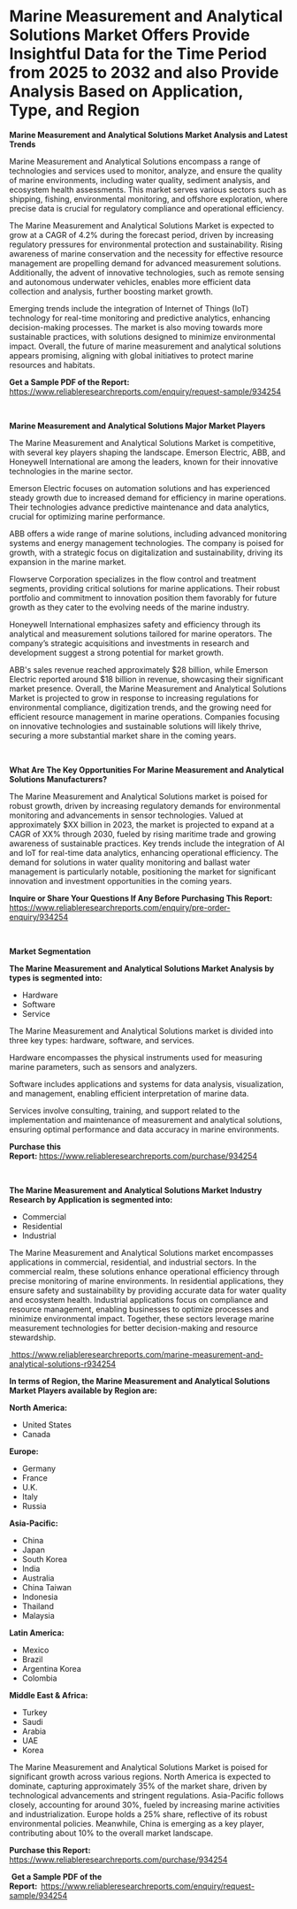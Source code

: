 <p><h1>Marine Measurement and Analytical Solutions Market Offers Provide Insightful Data for the Time Period from 2025 to 2032 and also Provide Analysis Based on Application, Type, and Region</h1></p><p><strong>Marine Measurement and Analytical Solutions Market Analysis and Latest Trends</strong></p>
<p><p>Marine Measurement and Analytical Solutions encompass a range of technologies and services used to monitor, analyze, and ensure the quality of marine environments, including water quality, sediment analysis, and ecosystem health assessments. This market serves various sectors such as shipping, fishing, environmental monitoring, and offshore exploration, where precise data is crucial for regulatory compliance and operational efficiency.</p><p>The Marine Measurement and Analytical Solutions Market is expected to grow at a CAGR of 4.2% during the forecast period, driven by increasing regulatory pressures for environmental protection and sustainability. Rising awareness of marine conservation and the necessity for effective resource management are propelling demand for advanced measurement solutions. Additionally, the advent of innovative technologies, such as remote sensing and autonomous underwater vehicles, enables more efficient data collection and analysis, further boosting market growth.</p><p>Emerging trends include the integration of Internet of Things (IoT) technology for real-time monitoring and predictive analytics, enhancing decision-making processes. The market is also moving towards more sustainable practices, with solutions designed to minimize environmental impact. Overall, the future of marine measurement and analytical solutions appears promising, aligning with global initiatives to protect marine resources and habitats.</p></p>
<p><strong>Get a Sample PDF of the Report:&nbsp;</strong> <a href="https://www.reliableresearchreports.com/enquiry/request-sample/934254?utm_campaign=3099&utm_medium=2&utm_source=Github&utm_content=ia&utm_term=18042025&utm_id=marine-measurement-and-analytical-solutions">https://www.reliableresearchreports.com/enquiry/request-sample/934254</a></p>
<p>&nbsp;</p>
<p><strong>Marine Measurement and Analytical Solutions Major Market Players</strong></p>
<p><p>The Marine Measurement and Analytical Solutions Market is competitive, with several key players shaping the landscape. Emerson Electric, ABB, and Honeywell International are among the leaders, known for their innovative technologies in the marine sector.</p><p>Emerson Electric focuses on automation solutions and has experienced steady growth due to increased demand for efficiency in marine operations. Their technologies advance predictive maintenance and data analytics, crucial for optimizing marine performance.</p><p>ABB offers a wide range of marine solutions, including advanced monitoring systems and energy management technologies. The company is poised for growth, with a strategic focus on digitalization and sustainability, driving its expansion in the marine market.</p><p>Flowserve Corporation specializes in the flow control and treatment segments, providing critical solutions for marine applications. Their robust portfolio and commitment to innovation position them favorably for future growth as they cater to the evolving needs of the marine industry.</p><p>Honeywell International emphasizes safety and efficiency through its analytical and measurement solutions tailored for marine operators. The company’s strategic acquisitions and investments in research and development suggest a strong potential for market growth.</p><p>ABB's sales revenue reached approximately $28 billion, while Emerson Electric reported around $18 billion in revenue, showcasing their significant market presence. Overall, the Marine Measurement and Analytical Solutions Market is projected to grow in response to increasing regulations for environmental compliance, digitization trends, and the growing need for efficient resource management in marine operations. Companies focusing on innovative technologies and sustainable solutions will likely thrive, securing a more substantial market share in the coming years.</p></p>
<p>&nbsp;</p>
<p><strong>What Are The Key Opportunities For Marine Measurement and Analytical Solutions Manufacturers?</strong></p>
<p><p>The Marine Measurement and Analytical Solutions market is poised for robust growth, driven by increasing regulatory demands for environmental monitoring and advancements in sensor technologies. Valued at approximately $XX billion in 2023, the market is projected to expand at a CAGR of XX% through 2030, fueled by rising maritime trade and growing awareness of sustainable practices. Key trends include the integration of AI and IoT for real-time data analytics, enhancing operational efficiency. The demand for solutions in water quality monitoring and ballast water management is particularly notable, positioning the market for significant innovation and investment opportunities in the coming years.</p></p>
<p><strong>Inquire or Share Your Questions If Any Before Purchasing This Report:</strong> <a href="https://www.reliableresearchreports.com/enquiry/pre-order-enquiry/934254?utm_campaign=3099&utm_medium=2&utm_source=Github&utm_content=ia&utm_term=18042025&utm_id=marine-measurement-and-analytical-solutions">https://www.reliableresearchreports.com/enquiry/pre-order-enquiry/934254</a></p>
<p>&nbsp;</p>
<p><strong>Market Segmentation</strong></p>
<p><strong>The Marine Measurement and Analytical Solutions Market Analysis by types is segmented into:</strong></p>
<p><ul><li>Hardware</li><li>Software</li><li>Service</li></ul></p>
<p><p>The Marine Measurement and Analytical Solutions market is divided into three key types: hardware, software, and services. </p><p>Hardware encompasses the physical instruments used for measuring marine parameters, such as sensors and analyzers. </p><p>Software includes applications and systems for data analysis, visualization, and management, enabling efficient interpretation of marine data. </p><p>Services involve consulting, training, and support related to the implementation and maintenance of measurement and analytical solutions, ensuring optimal performance and data accuracy in marine environments.</p></p>
<p><strong>Purchase this Report:&nbsp;</strong><a href="https://www.reliableresearchreports.com/purchase/934254?utm_campaign=3099&utm_medium=2&utm_source=Github&utm_content=ia&utm_term=18042025&utm_id=marine-measurement-and-analytical-solutions">https://www.reliableresearchreports.com/purchase/934254</a></p>
<p>&nbsp;</p>
<p><strong>The Marine Measurement and Analytical Solutions Market Industry Research by Application is segmented into:</strong></p>
<p><ul><li>Commercial</li><li>Residential</li><li>Industrial</li></ul></p>
<p><p>The Marine Measurement and Analytical Solutions market encompasses applications in commercial, residential, and industrial sectors. In the commercial realm, these solutions enhance operational efficiency through precise monitoring of marine environments. In residential applications, they ensure safety and sustainability by providing accurate data for water quality and ecosystem health. Industrial applications focus on compliance and resource management, enabling businesses to optimize processes and minimize environmental impact. Together, these sectors leverage marine measurement technologies for better decision-making and resource stewardship.</p></p>
<p><a href="https://www.reliableresearchreports.com/marine-measurement-and-analytical-solutions-r934254?utm_campaign=3099&utm_medium=2&utm_source=Github&utm_content=ia&utm_term=18042025&utm_id=marine-measurement-and-analytical-solutions">&nbsp;https://www.reliableresearchreports.com/marine-measurement-and-analytical-solutions-r934254</a></p>
<p><strong>In terms of Region, the Marine Measurement and Analytical Solutions Market Players available by Region are:</strong></p>
<p>
    <p> <strong> North America: </strong>
        <ul>
            <li>United States</li>
            <li>Canada</li>
        </ul>
        </p> 
    <p> <strong> Europe: </strong>
        <ul>
            <li>Germany</li>
            <li>France</li>
            <li>U.K.</li>
            <li>Italy</li>
            <li>Russia</li>
        </ul>
        </p> 
    <p> <strong> Asia-Pacific: </strong>
        <ul>
            <li>China</li>
            <li>Japan</li>
            <li>South Korea</li>
            <li>India</li>
            <li>Australia</li>
            <li>China Taiwan</li>
            <li>Indonesia</li>
            <li>Thailand</li>
            <li>Malaysia</li>
        </ul>
        </p> 
    <p> <strong> Latin America: </strong>
        <ul>
            <li>Mexico</li>
            <li>Brazil</li>
            <li>Argentina Korea</li>
            <li>Colombia</li>
        </ul>
        </p> 
    <p> <strong> Middle East & Africa: </strong>
        <ul>
            <li>Turkey</li>
            <li>Saudi</li>
            <li>Arabia</li>
            <li>UAE</li>
            <li>Korea</li>
        </ul>
    </p>
    </p>
<p><p>The Marine Measurement and Analytical Solutions Market is poised for significant growth across various regions. North America is expected to dominate, capturing approximately 35% of the market share, driven by technological advancements and stringent regulations. Asia-Pacific follows closely, accounting for around 30%, fueled by increasing marine activities and industrialization. Europe holds a 25% share, reflective of its robust environmental policies. Meanwhile, China is emerging as a key player, contributing about 10% to the overall market landscape.</p></p>
<p><strong>Purchase this Report: </strong><a href="https://www.reliableresearchreports.com/purchase/934254?utm_campaign=3099&utm_medium=2&utm_source=Github&utm_content=ia&utm_term=18042025&utm_id=marine-measurement-and-analytical-solutions">https://www.reliableresearchreports.com/purchase/934254</a></p>
<p>&nbsp;<strong>Get a Sample PDF of the Report:&nbsp;&nbsp;</strong><a href="https://www.reliableresearchreports.com/enquiry/request-sample/934254?utm_campaign=3099&utm_medium=2&utm_source=Github&utm_content=ia&utm_term=18042025&utm_id=marine-measurement-and-analytical-solutions">https://www.reliableresearchreports.com/enquiry/request-sample/934254</a></p>
<p><strong></strong></p>
<p><p></p><p></p><p></p></p>
